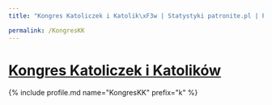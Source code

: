 ```yaml
---
title: "Kongres Katoliczek i Katolik\xF3w | Statystyki patronite.pl | Patromierz"

permalink: /KongresKK
---
```


# [Kongres Katoliczek i Katolików](https://patronite.pl/KongresKK)

{% include profile.md name="KongresKK" prefix="k" %}
